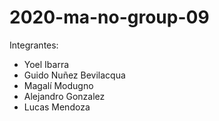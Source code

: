 # 2020-ma-no-group-09


Integrantes:

- Yoel Ibarra
- Guido Nuñez Bevilacqua
- Magalí Modugno
- Alejandro Gonzalez
- Lucas Mendoza
